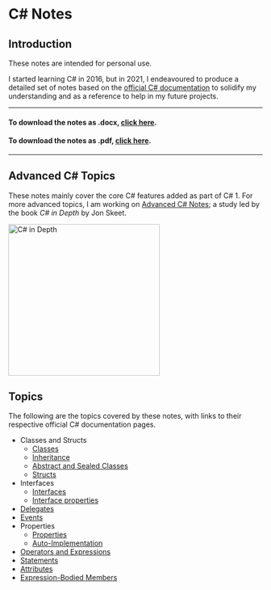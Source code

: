 # C# Notes

## Introduction
These notes are intended for personal use.

I started learning C# in 2016, but in 2021, I endeavoured to produce a detailed set of notes based on the [official C# documentation](https://docs.microsoft.com/en-us/dotnet/csharp/whats-new/csharp-version-history "The history of C#") to solidify my understanding and as a reference to help in my future projects.

___
#### To download the notes as .docx, [click here](https://github.com/JACPro/C-Sharp-Notes/raw/main/Notes.docx "Download Notes.docx").
#### To download the notes as .pdf, [click here](https://github.com/JACPro/C-Sharp-Notes/raw/main/Notes.pdf "Download Notes.pdf").
___

## Advanced C# Topics
These notes mainly cover the core C# features added as part of C# 1. For more advanced topics, I am working on [Advanced C# Notes](https://github.com/JACPro/Advanced-C-Sharp-Notes "JACPro Advanced C# Notes"); a study led by the book *C# in Depth* by Jon Skeet.

<img src="https://images.manning.com/book/9/319e4bc-7503-43cd-a4a2-f53fa410ebc0/Skeet-4ED-HI.png" width=300 title="C# in Depth">

## Topics
The following are the topics covered by these notes, with links to their respective official C# documentation pages.

* Classes and Structs
  * [Classes](https://docs.microsoft.com/en-us/dotnet/csharp/programming-guide/classes-and-structs/classes "Classes")
  * [Inheritance](https://docs.microsoft.com/en-us/dotnet/csharp/programming-guide/classes-and-structs/inheritance "Inheritance")
  * [Abstract and Sealed Classes](https://docs.microsoft.com/en-us/dotnet/csharp/programming-guide/classes-and-structs/abstract-and-sealed-classes-and-class-members#abstract-classes-and-class-members "Abstract and Sealed Classes")
  * [Structs](https://docs.microsoft.com/en-us/dotnet/csharp/language-reference/builtin-types/struct "Structs")
* Interfaces
  * [Interfaces](https://docs.microsoft.com/en-us/dotnet/csharp/programming-guide/interfaces/ "Interfaces")
  * [Interface properties](https://docs.microsoft.com/en-us/dotnet/csharp/programming-guide/classes-and-structs/interface-properties "Interface Properties")
* [Delegates](https://docs.microsoft.com/en-us/dotnet/csharp/programming-guide/delegates/ "Delegates")
* [Events](https://docs.microsoft.com/en-us/dotnet/csharp/events-overview "Events")
* Properties
  * [Properties](https://docs.microsoft.com/en-us/dotnet/csharp/properties "Properties")
  * [Auto-Implementation](https://docs.microsoft.com/en-us/dotnet/csharp/programming-guide/classes-and-structs/auto-implemented-properties "Auto-Implemented Properties")
* [Operators and Expressions](https://docs.microsoft.com/en-us/dotnet/csharp/language-reference/operators/ "Operators and Expressions")
* [Statements](https://docs.microsoft.com/en-us/dotnet/csharp/programming-guide/statements-expressions-operators/statements "Statements")
* [Attributes](https://docs.microsoft.com/en-us/dotnet/csharp/programming-guide/concepts/attributes/ "Attributes") 
* [Expression-Bodied Members](https://docs.microsoft.com/en-us/dotnet/csharp/programming-guide/statements-expressions-operators/expression-bodied-members "Expression-Bodied Members")
